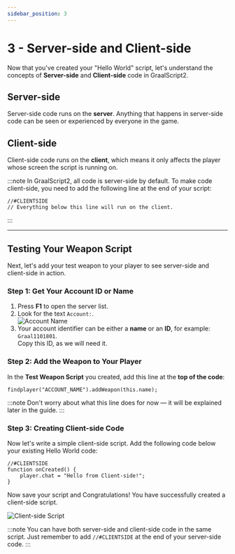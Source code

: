 ```yaml
---
sidebar_position: 3
---
```


# 3 - Server-side and Client-side

Now that you've created your "Hello World" script, let's understand the concepts of **Server-side** and **Client-side** code in GraalScript2.

## Server-side

Server-side code runs on the **server**. Anything that happens in server-side code can be seen or experienced by everyone in the game.

## Client-side

Client-side code runs on the **client**, which means it only affects the player whose screen the script is running on.

:::note
In GraalScript2, all code is server-side by default. To make code client-side, you need to add the following line at the end of your script:

```gs2
//#CLIENTSIDE
// Everything below this line will run on the client.
```

:::

---

## Testing Your Weapon Script

Next, let's add your test weapon to your player to see server-side and client-side in action.

### Step 1: Get Your Account ID or Name

1. Press **F1** to open the server list.
2. Look for the text `Account:`.  
   ![Account Name](/img/accountname.png)
3. Your account identifier can be either a **name** or an **ID**, for example: `Graal1101801`.  
   Copy this ID, as we will need it.

### Step 2: Add the Weapon to Your Player

In the **Test Weapon Script** you created, add this line at the **top of the code**:

```gs2
findplayer("ACCOUNT_NAME").addWeapon(this.name);
```

:::note
Don't worry about what this line does for now — it will be explained later in the guide.
:::

### Step 3: Creating Client-side Code

Now let's write a simple client-side script. Add the following code below your existing Hello World code:

```gs2
//#CLIENTSIDE
function onCreated() {
    player.chat = "Hello from Client-side!";
}
```

Now save your script and Congratulations! You have successfully created a client-side script.

![Client-side Script](/img/server-client.png)

:::note
You can have both server-side and client-side code in the same script. Just remember to add `//#CLIENTSIDE` at the end of your server-side code.
:::
